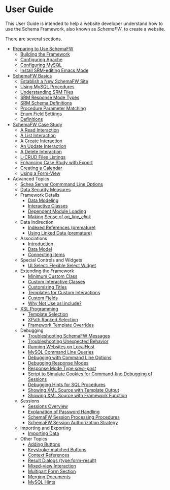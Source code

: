 # User Guide
This User Guide is intended to help a website developer understand how to use
the Schema Framework, also known as _SchemaFW_, to create a website.

There are several sections.

- [Preparing to Use SchemaFW](PreparingToUseSchemaFW.md)
  - [Building the Framework](BuildingTheFramework.md)
  - [Configuring Apache](ConfiguringApache.md)
  - [Configuring MySQL](ConfiguringMySQL.md)
  - [Install SRM-editing Emacs Mode](EmacsMode.md)
- [SchemaFW Basics](SchemaFWBasics.md)
  - [Establish a New SchemaFW Site](CreateNewSite.md)
  - [Using MySQL Procedures](UsingMySQLProcedures.md)
  - [Understanding SRM Files](SRMFiles.md)
  - [SRM Response Mode Types](SRMResponseModeTypes.md)
  - [SRM Schema Definitions](SRMSchemaDefinitions.md)
  - [Procedure Parameter Matching](ParameterMatching.md)
  - [Enum Field Settings](SchemaEnumField.md)
  - [Definitions](Definitions.md)
- [SchemaFW Case Study](SchemaFWCaseStudy.md)   
  - [A Read Interaction](CSReadInteraction.md)
  - [A List Interaction](CSListInteraction.md)
  - [A Create Interaction](CSCreateInteraction.md)
  - [An Update Interaction](CSUpdateInteraction.md)
  - [A Delete Interaction](CSDeleteInteraction.md)
  - [L-CRUD Files Listings](LCRUDInteractions.md)
  - [Enhancing Case Study with Export](ExportingData.md)
  - [Creating a Calendar](CalendarCaseStudy.md)
  - [Using a Form-View](FormViewCaseStudy.md)
- Advanced Topics
  - [Schea Server Commmand Line Options](SchemaFCGIOptions.md)
  - [Data Security Measures](DataSecurity.md)
  - Framework Details
    - [Data Modeling](DataModeling.md)
    - [Interactive Classes](IClasses.md)
    - [Dependent Module Loading](DependentModuleLoad.md)
    - [Making Sense of *on_line_click*](OnLineClick.md)
  - Data Indirection
     - [Indexed References (premature)](IndexedReferences.md)
     - [Using Linked Data (premature)](UsingLinkedData.md)
  - Associations
     - [Introduction](Associations_Intro.md)
     - [Data Model](Associations_Model.md)
     - [Connecting Items](Associations_Connecting.md)
  - Special Controls and Widgets
    - [ULSelect: Flexible Select Widget](ULSelect.md)
  - Extending the Framework
    - [Minimum Custom Class](MinimumCustomClass.md)
    - [Custom Interactive Classes](CustomIClasses.md)
    - [Customizing Titles](CustomizingTitles.md)
    - [Templates for Custom Interactions](CustomTemplates.md)
    - [Custom Fields](CustomFields.md)
    - [Why Not Use xsl:include?](WhyNotInclude.md)
  - [XSL Programming](XSLProgramming.md)
    - [Template Selection](XSLTemplateSelection.md)
    - [XPath Ranked Selection](XPathRankedSelection.md)
    - [Framework Template Overrides](FrameworkTemplateOverrides.md)
  - Debugging
    - [Troubleshooting SchemaFW Messages](Troubleshooting.md)
    - [Troubleshooting Unexpected Behavior](TroubleshootingBehavior.md)
    - [Running Websites on LocalHost](RunningOnLocalhost.md)
    - [MySQL Command Line Queries](MySQLCLQueries.md)
    - [Debugging with Command Line Options](SchemaFCGIOptions.md)
    - [Debugging Response Modes](DebuggingResponseModes.md)
    - [Response Mode Type _save-post_](SavePostResponseMode.md)
    - [Script to Simulate Cookies for Command-line Debugging of Sessions](CookieSettingScript.md)
    - [Debugging Hints for SQL Procedures](DebuggingSQLHints.md)
    - [Showing XML Source with Template Output](XMLOutputTemplates.md)
    - [Showing XML Source with Framework Function](XMLOutputFunction.md)
  - Sessions
    - [Sessions Overview](SessionOverview.md)
    - [Explanation of Password Handling](PasswordHandling.md)
    - [SchemaFW Session Processing Procedures](SchemaFWSessionProcs.md)
    - [SchemaFW Session Authorization Strategy](SchemaFWAuthorizations.md)
  - Importing and Exporting
    - [Importing Data](ImportingData.md)
  - Other Topics
    - [Adding Buttons](AddingButtons.md)
    - [Keystroke-matched Buttons](KeyStrokeButtons.md)
    - [Context References](ContextReferences.md)
    - [Result Dialogs (type:form-result)](ResultDialogs.md)
    - [Mixed-view Interaction](MixedView.md)
    - [Multipart Form Section](FormSection.md)
    - [Merging Documents](MergingDocuments.md)
    - [MySQL Hints](MySQLHints.md)
